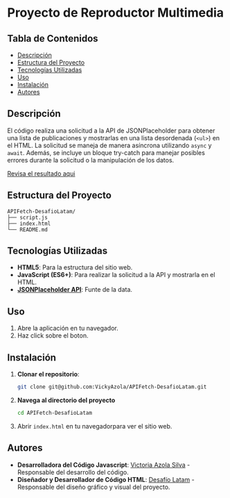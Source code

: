 # Proyecto de Reproductor Multimedia

## Tabla de Contenidos

- [Descripción](#descripción)
- [Estructura del Proyecto](#estructura-del-proyecto)
- [Tecnologías Utilizadas](#tecnologías-utilizadas)
- [Uso](#uso)
- [Instalación](#instalación)
- [Autores](#autores)

## Descripción

El código realiza una solicitud a la API de JSONPlaceholder para obtener una lista de 
publicaciones y mostrarlas en una lista desordenada (`<ul>`) en el HTML. 
La solicitud se maneja de manera asíncrona utilizando `async` y `await`.
Además, se incluye un bloque try-catch para manejar posibles errores 
durante la solicitud o la manipulación de los datos.

[Revisa el resultado aqui]()

## Estructura del Proyecto
```
APIFetch-DesafioLatam/
├── script.js
├── index.html
└── README.md
```
## Tecnologías Utilizadas

- **HTML5**: Para la estructura del sitio web.
- **JavaScript (ES6+)**: Para realizar la solicitud a la API y mostrarla en el HTML.
- **[JSONPlaceholder API](https://jsonplaceholder.typicode.com/posts)**: Funte de la data.

## Uso

1. Abre la aplicación en tu navegador.
2. Haz click sobre el boton.

## Instalación

1. **Clonar el repositorio**:
    ```bash
    git clone git@github.com:VickyAzola/APIFetch-DesafioLatam.git
    ```
2. **Navega al directorio del proyecto**
    ```bash
    cd APIFetch-DesafioLatam
    ```
3. Abrir `index.html` en tu navegadorpara ver el sitio web.

## Autores

- **Desarrolladora del Código Javascript**: [Victoria Azola Silva](https://github.com/VickyAzola) - Responsable del desarrollo del código.
- **Diseñador y Desarrollador de Código HTML**: [Desafío Latam](https://desafiolatam.com/admision/?utm_term=desafio%20latam&utm_campaign=Brand&utm_source=adwords&utm_medium=ppc&hsa_acc=1239562006&hsa_cam=16998643182&hsa_grp=136655824715&hsa_ad=596057942540&hsa_src=g&hsa_tgt=kwd-340546658839&hsa_kw=desafio%20latam&hsa_mt=b&hsa_net=adwords&hsa_ver=3&gad_source=1&gclid=CjwKCAjwvvmzBhA2EiwAtHVrbzEJGJPqUuTuFDuNIFtSh4eKqGXcLXmCO9u12vwlU553fGXV93Q5zxoCGmEQAvD_BwE) - Responsable del diseño gráfico y visual del proyecto.
